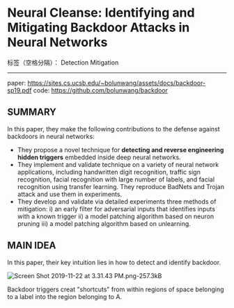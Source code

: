 ﻿# Neural Cleanse: Identifying and Mitigating Backdoor Attacks in Neural Networks

标签（空格分隔）： Detection Mitigation

---
paper: https://sites.cs.ucsb.edu/~bolunwang/assets/docs/backdoor-sp19.pdf
code: https://github.com/bolunwang/backdoor

## SUMMARY
In this paper, they make the following contributions to the defense
against backdoors in neural networks:
 - They propose a novel technique for **detecting and reverse engineering hidden triggers** embedded inside deep neural networks.
 - They implement and validate technique on a variety of neural network applications, including handwritten digit recognition, traffic sign recognition, facial recognition with large number of labels, and facial recognition using transfer learning. They reproduce BadNets and Trojan attack and use them in experiments.
 - They develop and validate via detailed experiments three methods of mitigation: 
i) an early filter for adversarial inputs that identifies inputs with a known trigger
ii) a model patching algorithm based on neuron pruning
iii) a model patching algorithm based on unlearning.

## MAIN IDEA
In this paper, their key intuition lies in how to detect and identify backdoor.

![Screen Shot 2019-11-22 at 3.31.43 PM.png-257.3kB][1]

Backdoor triggers creat "shortcuts" from within regions of space belonging to a label into the region belonging to A. 


  [1]: http://static.zybuluo.com/Shenao/exbnpmklrwbsse5ndupdabr9/Screen%20Shot%202019-11-22%20at%203.31.43%20PM.png
